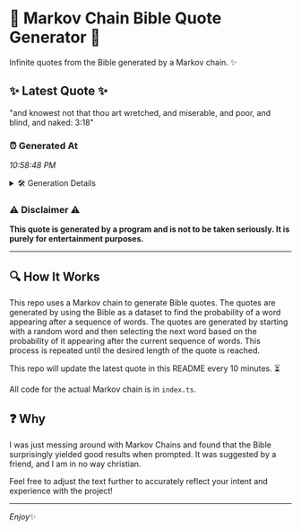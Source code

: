 # 📖 Markov Chain Bible Quote Generator 📖

Infinite quotes from the Bible generated by a Markov chain. ✨

## ✨ Latest Quote ✨
"and knowest not that thou art wretched, and miserable, and poor, and blind, and naked: 3:18"

### ⏰ Generated At
*10:58:48 PM*

<details>
    <summary>🛠️ Generation Details</summary>
    <p>
        <strong>🌱 Seed:</strong> and<br>
        <strong>🔄 Iterations:</strong> 15<br>
        <strong>📜 Context History:</strong><br>[ and ]: knowest<br>[ and, knowest ]: not<br>[ and, knowest, not ]: that<br>[ and, knowest, not, that ]: thou<br>[ and, knowest, not, that, thou ]: art<br>[ and, knowest, not, that, thou, art ]: wretched,<br>[ knowest, not, that, thou, art, wretched, ]: and<br>[ not, that, thou, art, wretched,, and ]: miserable,<br>[ that, thou, art, wretched,, and, miserable, ]: and<br>[ thou, art, wretched,, and, miserable,, and ]: poor,<br>[ art, wretched,, and, miserable,, and, poor, ]: and<br>[ wretched,, and, miserable,, and, poor,, and ]: blind,<br>[ and, miserable,, and, poor,, and, blind, ]: and<br>[ miserable,, and, poor,, and, blind,, and ]: naked:<br>[ and, poor,, and, blind,, and, naked: ]: 3:18<br>
    </p>
</details>

### ⚠️ Disclaimer ⚠️
**This quote is generated by a program and is not to be taken seriously. It is purely for entertainment purposes.**

---

## 🔍 How It Works

This repo uses a Markov chain to generate Bible quotes. The quotes are generated by using the Bible as a dataset to find the probability of a word appearing after a sequence of words. The quotes are generated by starting with a random word and then selecting the next word based on the probability of it appearing after the current sequence of words. This process is repeated until the desired length of the quote is reached.

This repo will update the latest quote in this README every 10 minutes. ⏳

All code for the actual Markov chain is in `index.ts`.

## ❓ Why

I was just messing around with Markov Chains and found that the Bible surprisingly yielded good results when prompted. 
It was suggested by a friend, and I am in no way christian.

Feel free to adjust the text further to accurately reflect your intent and experience with the project!

---

*Enjoy*✨
